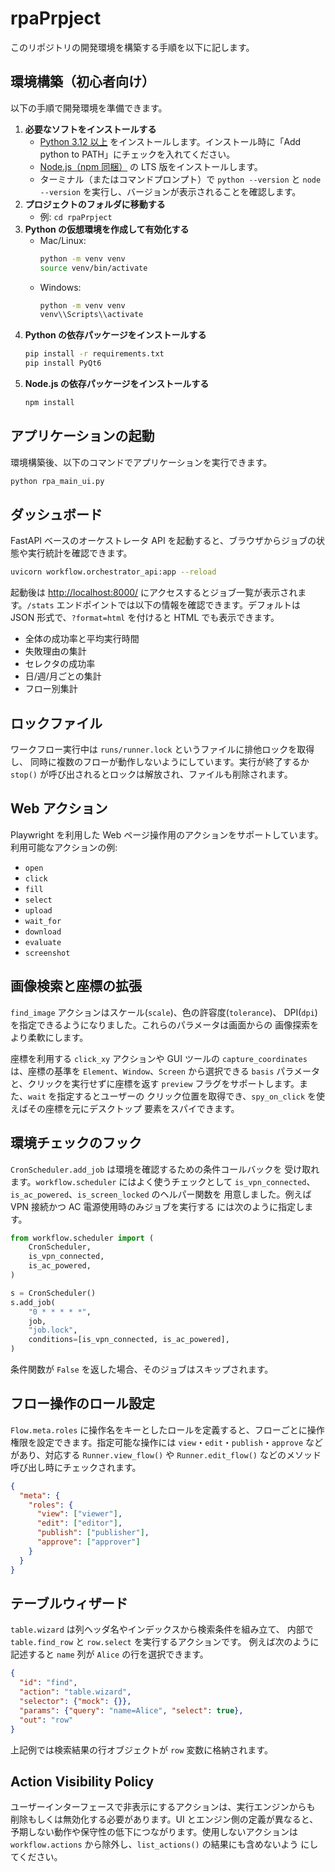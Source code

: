 # rpaPrpject

このリポジトリの開発環境を構築する手順を以下に記します。

## 環境構築（初心者向け）

以下の手順で開発環境を準備できます。

1. **必要なソフトをインストールする**
   - [Python 3.12 以上](https://www.python.org/downloads/) をインストールします。インストール時に「Add python to PATH」にチェックを入れてください。
   - [Node.js（npm 同梱）](https://nodejs.org/ja) の LTS 版をインストールします。
   - ターミナル（またはコマンドプロンプト）で `python --version` と `node --version` を実行し、バージョンが表示されることを確認します。
2. **プロジェクトのフォルダに移動する**
   - 例: `cd rpaPrpject`
3. **Python の仮想環境を作成して有効化する**
   - Mac/Linux:
     ```bash
     python -m venv venv
     source venv/bin/activate
     ```
   - Windows:
     ```cmd
     python -m venv venv
     venv\\Scripts\\activate
     ```
4. **Python の依存パッケージをインストールする**
   ```bash
   pip install -r requirements.txt
   pip install PyQt6
   ```
5. **Node.js の依存パッケージをインストールする**
   ```bash
   npm install
   ```

## アプリケーションの起動

環境構築後、以下のコマンドでアプリケーションを実行できます。

```bash
python rpa_main_ui.py
```

## ダッシュボード

FastAPI ベースのオーケストレータ API を起動すると、ブラウザからジョブの状態や実行統計を確認できます。

```bash
uvicorn workflow.orchestrator_api:app --reload
```

起動後は [http://localhost:8000/](http://localhost:8000/) にアクセスするとジョブ一覧が表示されます。`/stats` エンドポイントでは以下の情報を確認できます。デフォルトは JSON 形式で、`?format=html` を付けると HTML でも表示できます。

- 全体の成功率と平均実行時間
- 失敗理由の集計
- セレクタの成功率
- 日/週/月ごとの集計
- フロー別集計

## ロックファイル

ワークフロー実行中は `runs/runner.lock` というファイルに排他ロックを取得し、
同時に複数のフローが動作しないようにしています。実行が終了するか `stop()`
が呼び出されるとロックは解放され、ファイルも削除されます。

## Web アクション

Playwright を利用した Web ページ操作用のアクションをサポートしています。  
利用可能なアクションの例:

- `open`
- `click`
- `fill`
- `select`
- `upload`
- `wait_for`
- `download`
- `evaluate`
- `screenshot`

## 画像検索と座標の拡張

`find_image` アクションはスケール(`scale`)、色の許容度(`tolerance`)、
DPI(`dpi`)を指定できるようになりました。これらのパラメータは画面からの
画像探索をより柔軟にします。

座標を利用する `click_xy` アクションや GUI ツールの
`capture_coordinates` は、座標の基準を `Element`、`Window`、`Screen`
から選択できる `basis` パラメータと、クリックを実行せずに座標を返す
`preview` フラグをサポートします。また、`wait` を指定するとユーザーの
クリック位置を取得でき、`spy_on_click` を使えばその座標を元にデスクトップ
要素をスパイできます。

## 環境チェックのフック

`CronScheduler.add_job` は環境を確認するための条件コールバックを
受け取れます。`workflow.scheduler` にはよく使うチェックとして
`is_vpn_connected`、`is_ac_powered`、`is_screen_locked` のヘルパー関数を
用意しました。例えば VPN 接続かつ AC 電源使用時のみジョブを実行する
には次のように指定します。

```python
from workflow.scheduler import (
    CronScheduler,
    is_vpn_connected,
    is_ac_powered,
)

s = CronScheduler()
s.add_job(
    "0 * * * * *",
    job,
    "job.lock",
    conditions=[is_vpn_connected, is_ac_powered],
)
```

条件関数が `False` を返した場合、そのジョブはスキップされます。

## フロー操作のロール設定

`Flow.meta.roles` に操作名をキーとしたロールを定義すると、フローごとに操作権限を設定できます。指定可能な操作には `view`・`edit`・`publish`・`approve` などがあり、対応する `Runner.view_flow()` や `Runner.edit_flow()` などのメソッド呼び出し時にチェックされます。

```json
{
  "meta": {
    "roles": {
      "view": ["viewer"],
      "edit": ["editor"],
      "publish": ["publisher"],
      "approve": ["approver"]
    }
  }
}
```

## テーブルウィザード

`table.wizard` は列ヘッダ名やインデックスから検索条件を組み立て、
内部で `table.find_row` と `row.select` を実行するアクションです。
例えば次のように記述すると `name` 列が `Alice` の行を選択できます。

```json
{
  "id": "find",
  "action": "table.wizard",
  "selector": {"mock": {}},
  "params": {"query": "name=Alice", "select": true},
  "out": "row"
}
```

上記例では検索結果の行オブジェクトが `row` 変数に格納されます。

## Action Visibility Policy

ユーザーインターフェースで非表示にするアクションは、実行エンジンからも
削除もしくは無効化する必要があります。UI とエンジン側の定義が異なると、
予期しない動作や保守性の低下につながります。使用しないアクションは
`workflow.actions` から除外し、`list_actions()` の結果にも含めないよう
にしてください。

